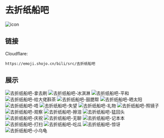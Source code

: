 # 去折纸船吧
![icon](https://emoji.shojo.cn/bili/src/去折纸船吧/icon.png)
## 链接
Cloudflare:
```
https://emoji.shojo.cn/bili/src/去折纸船吧
```
## 展示
![去折纸船吧-拿去刷](https://emoji.shojo.cn/bili/src/去折纸船吧/去折纸船吧-拿去刷.png)
![去折纸船吧-冰淇淋](https://emoji.shojo.cn/bili/src/去折纸船吧/去折纸船吧-冰淇淋.png)
![去折纸船吧-平和](https://emoji.shojo.cn/bili/src/去折纸船吧/去折纸船吧-平和.png)
![去折纸船吧-给大佬斟茶](https://emoji.shojo.cn/bili/src/去折纸船吧/去折纸船吧-给大佬斟茶.png)
![去折纸船吧-鼓腮帮](https://emoji.shojo.cn/bili/src/去折纸船吧/去折纸船吧-鼓腮帮.png)
![去折纸船吧-晒太阳](https://emoji.shojo.cn/bili/src/去折纸船吧/去折纸船吧-晒太阳.png)
![去折纸船吧-唔](https://emoji.shojo.cn/bili/src/去折纸船吧/去折纸船吧-唔.png)
![去折纸船吧-失望](https://emoji.shojo.cn/bili/src/去折纸船吧/去折纸船吧-失望.png)
![去折纸船吧-礼物](https://emoji.shojo.cn/bili/src/去折纸船吧/去折纸船吧-礼物.png)
![去折纸船吧-照镜子](https://emoji.shojo.cn/bili/src/去折纸船吧/去折纸船吧-照镜子.png)
![去折纸船吧-观察](https://emoji.shojo.cn/bili/src/去折纸船吧/去折纸船吧-观察.png)
![去折纸船吧-擦泪](https://emoji.shojo.cn/bili/src/去折纸船吧/去折纸船吧-擦泪.png)
![去折纸船吧-猛回头](https://emoji.shojo.cn/bili/src/去折纸船吧/去折纸船吧-猛回头.png)
![去折纸船吧-庆祝](https://emoji.shojo.cn/bili/src/去折纸船吧/去折纸船吧-庆祝.png)
![去折纸船吧-无聊](https://emoji.shojo.cn/bili/src/去折纸船吧/去折纸船吧-无聊.png)
![去折纸船吧-记本本](https://emoji.shojo.cn/bili/src/去折纸船吧/去折纸船吧-记本本.png)
![去折纸船吧-打扫](https://emoji.shojo.cn/bili/src/去折纸船吧/去折纸船吧-打扫.png)
![去折纸船吧-吃瓜](https://emoji.shojo.cn/bili/src/去折纸船吧/去折纸船吧-吃瓜.png)
![去折纸船吧-惊讶](https://emoji.shojo.cn/bili/src/去折纸船吧/去折纸船吧-惊讶.png)
![去折纸船吧-小乌龟](https://emoji.shojo.cn/bili/src/去折纸船吧/去折纸船吧-小乌龟.png)
